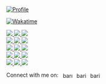 <p align="left">
  
[![Profile](https://github-readme-stats.vercel.app/api?username=baris-inandi&show_icons=true&border_color=444C56&border_radius=6&bg_color=22272E&title_color=539bf5&text_color=cdd9e5&icon_color=EC775C)](#)

[![Wakatime](https://github-readme-stats.vercel.app/api/wakatime?username=barisinandi&border_color=444C56&border_radius=6&bg_color=22272E&title_color=539bf5&text_color=cdd9e5&icon_color=EC775C&hide=html,css&langs_count=5&custom_title=Last%20Week)](#)

</p> 

<p align="left">
<a href='https://developer.mozilla.org/en-US/docs/Web/JavaScript' target="_blank">
<img src="https://img.shields.io/badge/javascript%20-%23323330.svg?&style=for-the-badge&logo=javascript&logoColor=%23F7DF1E"/> </a>
  <a href='https://python.org' target="_blank">
<img src="https://img.shields.io/badge/python%20-%2314354C.svg?&style=for-the-badge&logo=python&logoColor=white"/> </a>
  <a href='https://go.dev' target="_blank">
<img src="https://img.shields.io/badge/go-%2300ADD8.svg?&style=for-the-badge&logo=go&logoColor=white"/> </a>
  <a href='https://developer.mozilla.org/en-US/docs/Web/HTML' target="_blank">
    <br>
<img src="https://img.shields.io/badge/html5%20-%23E34F26.svg?&style=for-the-badge&logo=html5&logoColor=white"/> </a>
  <a href='https://developer.mozilla.org/en-US/docs/Web/CSS' target="_blank">
<img src="https://img.shields.io/badge/css3%20-%231572B6.svg?&style=for-the-badge&logo=css3&logoColor=white"/> </a>
  <a href='https://vuejs.org' target="_blank">
<img src="https://img.shields.io/badge/svelte%20-%23ff5500.svg?&style=for-the-badge&logo=svelte&logoColor=white"/> </a>
  <a href='https://tailwindcss.com' target="_blank">
    <br>
<img src="https://img.shields.io/badge/tailwindcss%20-%2338B2AC.svg?&style=for-the-badge&logo=tailwind-css&logoColor=white"/> </a>
  <a href='https://flask.palletsprojects.com/' target="_blank">
<img src="https://img.shields.io/badge/flask%20-%23000.svg?&style=for-the-badge&logo=flask&logoColor=white&color=282828"/> </a>
  <a href='https://jquery.com' target="_blank">
<img src="https://img.shields.io/badge/jquery%20-%230769AD.svg?&style=for-the-badge&logo=jquery&logoColor=white"/> </a>
  <a href='https://sass-lang.com/' target="_blank">
    <br>
<img src="https://img.shields.io/badge/SASS%20-hotpink.svg?&style=for-the-badge&logo=SASS&logoColor=white"/> </a>
  <a href='https://nodejs.org' target="_blank">
<img src="https://img.shields.io/badge/node.js%20-%2343853D.svg?&style=for-the-badge&logo=node.js&logoColor=white"/> </a>
  <a href='https://figma.com' target="_blank">
<img src="https://img.shields.io/badge/figma%20-%23F24E1E.svg?&style=for-the-badge&logo=figma&logoColor=white"/> </a>
  <a href='https://git-scm.com' target="_blank">
    <br>
<img src="https://img.shields.io/badge/git%20-%23F05033.svg?&style=for-the-badge&logo=git&logoColor=white"/> </a>
  <a href='https://firebase.google.com' target="_blank">
<img src="https://img.shields.io/badge/firebase%20-%23039BE5.svg?&style=for-the-badge&logo=firebase"/> </a>
  <a href='https://arduino.cc' target="_blank">
<img src="https://img.shields.io/badge/-Arduino-00979D?style=for-the-badge&logo=Arduino&logoColor=white"/> </a>
  
<p align="left">
  Connect with me on: &nbsp;
        <a href="https://linkedin.com/in/barış-inandıoğlu-250813218" target="blank"><img align="center" src="https://raw.githubusercontent.com/rahuldkjain/github-profile-readme-generator/master/src/images/icons/Social/linked-in-alt.svg" alt="barış-inandıoğlu-250813218" height="16" width="32" /></a>
        <a href="https://twitter.com/barisinandi" target="blank"><img align="center" src="https://raw.githubusercontent.com/rahuldkjain/github-profile-readme-generator/master/src/images/icons/Social/twitter.svg" alt="barisinandi" height="16" width="32" /></a>
        <a href="https://instagram.com/barisinandi" target="blank"><img align="center" src="https://raw.githubusercontent.com/rahuldkjain/github-profile-readme-generator/master/src/images/icons/Social/instagram.svg" alt="barisinandi" height="16" width="32" /></a>
</p>
